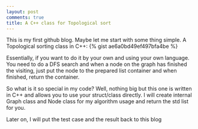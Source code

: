```yaml
---
layout: post
comments: true
title: A C++ class for Topological sort
---
```


This is my first github blog. Maybe let me start with some thing simple.
A Topological sorting class in C++:
{% gist ae6a0bd49ef497bfa4be %}

Essentially, if you want to do it by your own and using your own language.
You need to do a DFS search and when a node on the graph has finished the visiting,
just put the node to the prepared list container and when finished, return the
container.

So what is it so special in my code? Well, nothing big but this one is written in C++
and allows you to use your struct/class directly. I will create internal Graph class and
Node class for my algorithm usage and return the std list for you.

Later on, I will put the test case and the result back to this blog
